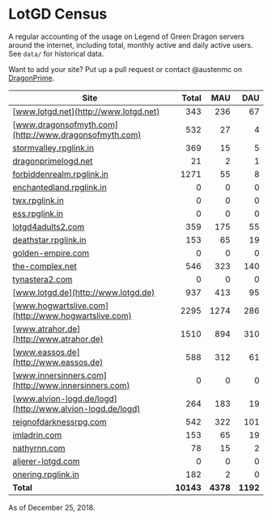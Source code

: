 # LotGD Census
A regular accounting of the usage on Legend of Green Dragon servers around the internet, including total, monthly active and daily active users. See `data/` for historical data.

Want to add your site? Put up a pull request or contact @austenmc on [DragonPrime](http://dragonprime.net).


Site | Total | MAU | DAU
--- | ---:| ---:| ---:
[www.lotgd.net](http://www.lotgd.net)|343|236|67
[www.dragonsofmyth.com](http://www.dragonsofmyth.com)|532|27|4
[stormvalley.rpglink.in](http://stormvalley.rpglink.in)|369|15|5
[dragonprimelogd.net](http://dragonprimelogd.net)|21|2|1
[forbiddenrealm.rpglink.in](http://forbiddenrealm.rpglink.in)|1271|55|8
[enchantedland.rpglink.in](http://enchantedland.rpglink.in)|0|0|0
[twx.rpglink.in](http://twx.rpglink.in)|0|0|0
[ess.rpglink.in](http://ess.rpglink.in)|0|0|0
[lotgd4adults2.com](http://lotgd4adults2.com)|359|175|55
[deathstar.rpglink.in](http://deathstar.rpglink.in)|153|65|19
[golden-empire.com](http://golden-empire.com)|0|0|0
[the-complex.net](http://the-complex.net)|546|323|140
[tynastera2.com](http://tynastera2.com)|0|0|0
[www.lotgd.de](http://www.lotgd.de)|937|413|95
[www.hogwartslive.com](http://www.hogwartslive.com)|2295|1274|286
[www.atrahor.de](http://www.atrahor.de)|1510|894|310
[www.eassos.de](http://www.eassos.de)|588|312|61
[www.innersinners.com](http://www.innersinners.com)|0|0|0
[www.alvion-logd.de/logd](http://www.alvion-logd.de/logd)|264|183|19
[reignofdarknessrpg.com](http://reignofdarknessrpg.com)|542|322|101
[imladrin.com](http://imladrin.com)|153|65|19
[nathyrnn.com](http://nathyrnn.com)|78|15|2
[aljerer-lotgd.com](http://aljerer-lotgd.com)|0|0|0
[onering.rpglink.in](http://onering.rpglink.in)|182|2|0
**Total**|**10143**|**4378**|**1192**

As of December 25, 2018.
